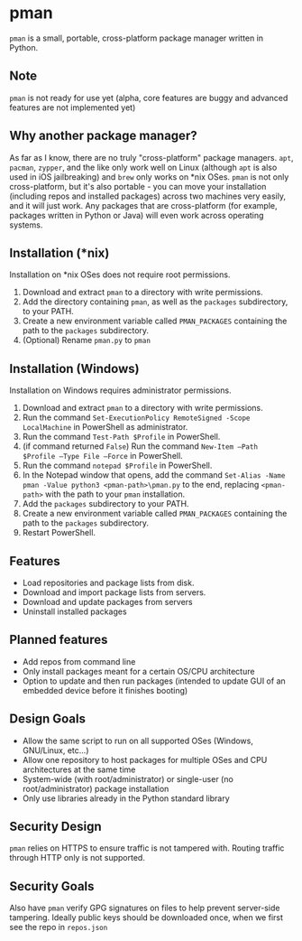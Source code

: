 # pman
`pman` is a small, portable, cross-platform package manager written in Python.

## Note
`pman` is not ready for use yet (alpha, core features are buggy and advanced features are not implemented yet)

## Why another package manager?
As far as I know, there are no truly "cross-platform" package managers. `apt`, `pacman`, `zypper`, and the like only work well on Linux (although `apt` is also used in iOS jailbreaking) and `brew` only works on *nix OSes. `pman` is not only cross-platform, but it's also portable - you can move your installation (including repos and installed packages) across two machines very easily, and it will just work. Any packages that are cross-platform (for example, packages written in Python or Java) will even work across operating systems.

## Installation (*nix)
Installation on *nix OSes does not require root permissions.
1. Download and extract `pman` to a directory with write permissions.
2. Add the directory containing `pman`, as well as the `packages` subdirectory, to your PATH.
3. Create a new environment variable called `PMAN_PACKAGES` containing the path to the `packages` subdirectory.
4. (Optional) Rename `pman.py` to `pman`

## Installation (Windows)
Installation on Windows requires administrator permissions.
1. Download and extract `pman` to a directory with write permissions.
2. Run the command `Set-ExecutionPolicy RemoteSigned -Scope LocalMachine` in PowerShell as administrator.
3. Run the command `Test-Path $Profile` in PowerShell.
4. (if command returned `False`) Run the command `New-Item –Path $Profile –Type File –Force` in PowerShell.
5. Run the command `notepad $Profile` in PowerShell.
6. In the Notepad window that opens, add the command `Set-Alias -Name pman -Value python3 <pman-path>\pman.py` to the end, replacing `<pman-path>` with the path to your `pman` installation.
7. Add the `packages` subdirectory to your PATH.
8. Create a new environment variable called `PMAN_PACKAGES` containing the path to the `packages` subdirectory.
9. Restart PowerShell.

## Features
- Load repositories and package lists from disk.
- Download and import package lists from servers.
- Download and update packages from servers
- Uninstall installed packages

## Planned features
- Add repos from command line
- Only install packages meant for a certain OS/CPU architecture
- Option to update and then run packages (intended to update GUI of an embedded device before it finishes booting)

## Design Goals 
- Allow the same script to run on all supported OSes (Windows, GNU/Linux, etc...)
- Allow one repository to host packages for multiple OSes and CPU architectures at the same time
- System-wide (with root/administrator) or single-user (no root/administrator) package installation
- Only use libraries already in the Python standard library

## Security Design
`pman` relies on HTTPS to ensure traffic is not tampered with. Routing traffic through HTTP only is not supported.

## Security Goals
Also have `pman` verify GPG signatures on files to help prevent server-side tampering. Ideally public keys should be downloaded once, when we first see the repo in `repos.json`